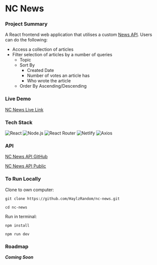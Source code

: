 # NC News

### Project Summary

A React frontend web application that utilises a custom [News API](https://github.com/HaylzRandom/nc-news-api). Users can do the following:

- Access a collection of articles
- Filter selection of articles by a number of queries
  - Topic
  - Sort By
    - Created Date
    - Number of votes an article has
    - Who wrote the article
  - Order By Ascending/Descending 

### Live Demo

[NC News Live Link](https://nc-news-haylzrandom.netlify.app/articles)

### Tech Stack

![React](	https://img.shields.io/badge/React-20232A?style=for-the-badge&logo=react&logoColor=61DAFB)
![Node.js](https://img.shields.io/badge/Node.js-43853D?style=for-the-badge&logo=node.js&logoColor=white)
![React Router](https://img.shields.io/badge/React_Router-CA4245?style=for-the-badge&logo=react-router&logoColor=white)
![Netlify](https://img.shields.io/badge/Netlify-00C7B7?style=for-the-badge&logo=netlify&logoColor=white)
![Axios](https://img.shields.io/badge/Axios-5A29E4?style=for-the-badge&logo=axios&logoColor=white)




### API

[NC News API GitHub](https://github.com/HaylzRandom/nc-news-api)

[NC News API Public](https://nc-news-api-ga04.onrender.com/api/)

### To Run Locally

Clone to own computer:

`git clone https://github.com/HaylzRandom/nc-news.git`

`cd nc-news`

Run in terminal:

`npm install`

`npm run dev`

### Roadmap

***Coming Soon***